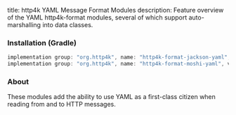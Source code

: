 title: http4k YAML Message Format Modules
description: Feature overview of the YAML http4k-format modules, several of which support auto-marshalling into data classes.

### Installation (Gradle)

```groovy
implementation group: "org.http4k", name: "http4k-format-jackson-yaml", version: "4.21.1.1"
implementation group: "org.http4k", name: "http4k-format-moshi-yaml", version: "4.21.1.1"
```

### About
These modules add the ability to use YAML as a first-class citizen when reading from and to HTTP messages. 

[http4k]: https://http4k.org
